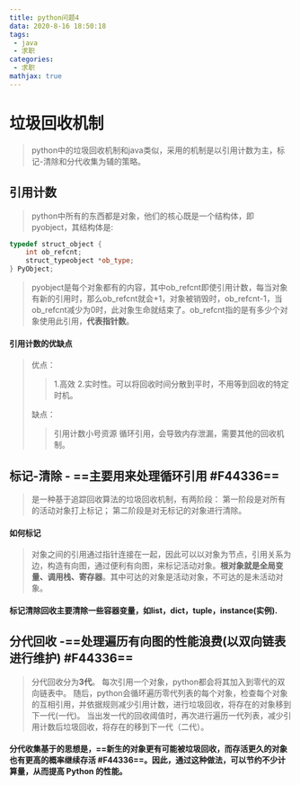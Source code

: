 ```yaml
---
title: python问题4
data: 2020-8-16 18:50:18
tags:
 - java
 - 求职
categories:
 - 求职
mathjax: true
---
```

# 垃圾回收机制
>python中的垃圾回收机制和java类似，采用的机制是以引用计数为主，标记-清除和分代收集为辅的策略。

## 引用计数
>python中所有的东西都是对象，他们的核心既是一个结构体，即pyobject，其结构体是:

``` c++
typedef struct_object {
    int ob_refcnt;
    struct_typeobject *ob_type;
} PyObject;
```
>pyobject是每个对象都有的内容，其中ob_refcnt即使引用计数，每当对象有新的引用时，那么ob_refcnt就会+1，对象被销毁时，ob_refcnt-1，当ob_refcnt减少为0时，此对象生命就结束了。ob_refcnt指的是有多少个对象使用此引用，**代表指针数**。
#### 引用计数的优缺点
>优点：
>>1.高效
>>2.实时性。可以将回收时间分散到平时，不用等到回收的特定时机。
>
>缺点：
>>引用计数小号资源
>>循环引用，会导致内存泄漏，需要其他的回收机制。

## 标记-清除 - **==主要用来处理循环引用 #F44336==**
>是一种基于追踪回收算法的垃圾回收机制，有两阶段：
>第一阶段是对所有的活动对象打上标记；
>第二阶段是对无标记的对象进行清除。
#### 如何标记
>对象之间的引用通过指针连接在一起，因此可以以对象为节点，引用关系为边，构造有向图，通过便利有向图，来标记活动对象。**根对象就是全局变量、调用栈、寄存器**。其中可达的对象是活动对象，不可达的是未活动对象。

#### 标记清除回收主要清除一些容器变量，如list，dict，tuple，instance(实例).

## 分代回收 -**==处理遍历有向图的性能浪费(以双向链表进行维护) #F44336==**
>分代回收分为**3代**。
>每次引用一个对象，python都会将其加入到零代的双向链表中。
>随后，python会循环遍历零代列表的每个对象，检查每个对象的互相引用，并依据规则减少引用计数，进行垃圾回收，将存在的对象移到下一代(一代)。
>当出发一代的回收阈值时，再次进行遍历一代列表，减少引用计数后垃圾回收，将存在的移到下一代（二代）。
#### 分代收集基于的思想是，==新生的对象更有可能被垃圾回收，而存活更久的对象也有更高的概率继续存活 #F44336==。因此，通过这种做法，可以节约不少计算量，从而提高 Python 的性能。
